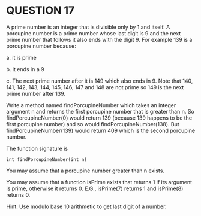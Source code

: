 # QUESTION 17

A prime number is an integer that is divisible only by 1 and itself. A porcupine number is a prime number whose last digit is 9 and the next prime number that follows it also ends with the digit 9. For example 139 is a porcupine number because:

a. it is prime

b. it ends in a 9

c. The next prime number after it is 149 which also ends in 9. Note that 140, 141, 142, 143, 144, 145, 146, 147 and 148 are not prime so 149 is the next prime number after 139.

Write a method named findPorcupineNumber which takes an integer argument n and returns the first porcupine number that is greater than n. So findPorcupineNumber(0) would return 139 (because 139 happens to be the first porcupine number) and so would findPorcupineNumber(138). But findPorcupineNumber(139) would return 409 which is the
second porcupine number.

The function signature is

`int findPorcupineNumber(int n)`

You may assume that a porcupine number greater than n exists.

You may assume that a function isPrime exists that returns 1 if its argument is prime, otherwise it returns 0. E.G., isPrime(7) returns 1 and isPrime(8) returns 0.

Hint: Use modulo base 10 arithmetic to get last digit of a number.
